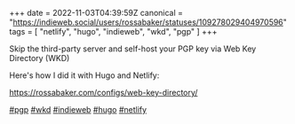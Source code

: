 +++
date = 2022-11-03T04:39:59Z
canonical = "https://indieweb.social/users/rossabaker/statuses/109278029404970596"
tags = [ "netlify", "hugo", "indieweb", "wkd", "pgp" ]
+++

<p>Skip the third-party server and self-host your PGP key via Web Key Directory (WKD)</p><p>Here&#39;s how I did it with Hugo and Netlify:</p><p><a href="https://rossabaker.com/configs/web-key-directory/" target="_blank" rel="nofollow noopener noreferrer"><span class="invisible">https://</span><span class="ellipsis">rossabaker.com/configs/web-key</span><span class="invisible">-directory/</span></a></p><p><a href="https://indieweb.social/tags/pgp" class="mention hashtag" rel="tag">#<span>pgp</span></a> <a href="https://indieweb.social/tags/wkd" class="mention hashtag" rel="tag">#<span>wkd</span></a> <a href="https://indieweb.social/tags/indieweb" class="mention hashtag" rel="tag">#<span>indieweb</span></a> <a href="https://indieweb.social/tags/hugo" class="mention hashtag" rel="tag">#<span>hugo</span></a> <a href="https://indieweb.social/tags/netlify" class="mention hashtag" rel="tag">#<span>netlify</span></a></p>
